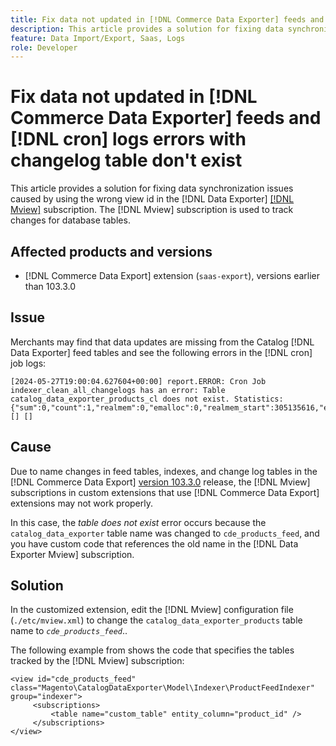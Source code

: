 ```yaml
---
title: Fix data not updated in [!DNL Commerce Data Exporter] feeds and [!DNL cron] logs errors with changelog table don't exist
description: This article provides a solution for fixing data synchronization issues caused by using of wrong view id in [!DNL Commerce Data Exporter mview] subscription.
feature: Data Import/Export, Saas, Logs
role: Developer
---
```

# Fix data not updated in [!DNL Commerce Data Exporter] feeds and [!DNL cron] logs errors with changelog table don't exist

This article provides a solution for fixing data synchronization issues caused by using the wrong view id in the [!DNL Data Exporter] [[!DNL Mview]](https://developer.adobe.com/commerce/php/development/components/indexing/#mview) subscription. The [!DNL Mview] subscription is used to track changes for database tables.

## Affected products and versions

* [!DNL Commerce Data Export] extension (`saas-export`), versions earlier than 103.3.0

## Issue

Merchants may find that data updates are missing from the Catalog [!DNL Data Exporter] feed tables and see the following errors in the [!DNL cron] job logs:

```
[2024-05-27T19:00:04.627604+00:00] report.ERROR: Cron Job indexer_clean_all_changelogs has an error: Table catalog_data_exporter_products_cl does not exist. Statistics: {"sum":0,"count":1,"realmem":0,"emalloc":0,"realmem_start":305135616,"emalloc_start":283210384} [] [] 
```

## Cause

Due to name changes in feed tables, indexes, and change log tables in the [!DNL Commerce Data Export] [version 103.3.0](https://experienceleague.adobe.com/en/docs/commerce-merchant-services/saas-data-export/release-notes#release-9) release, the [!DNL Mview] subscriptions in custom extensions that use [!DNL Commerce Data Export] extensions may not work properly.

In this case, the *table does not exist* error occurs because the `catalog_data_exporter` table name was changed to `cde_products_feed`, and you have custom code that references the old name in the [!DNL Data Exporter Mview] subscription.

## Solution

In the customized extension, edit the [!DNL Mview] configuration file (```./etc/mview.xml```) to change the `catalog_data_exporter_products` table name to *`cde_products_feed`*..

The following example from shows the code that specifies the tables tracked by the [!DNL Mview] subscription:

```
<view id="cde_products_feed" class="Magento\CatalogDataExporter\Model\Indexer\ProductFeedIndexer" group="indexer">
     <subscriptions>
         <table name="custom_table" entity_column="product_id" />
     </subscriptions>
</view>
```
